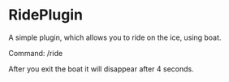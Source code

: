 # RidePlugin
A simple plugin, which allows you to ride on the ice, using boat.

Command: /ride

After you exit the boat it will disappear after 4 seconds.
